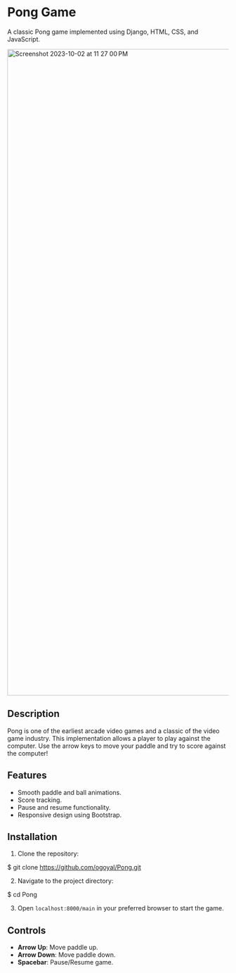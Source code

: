 # Pong Game

A classic Pong game implemented using Django, HTML, CSS, and JavaScript.

<img width="1470" alt="Screenshot 2023-10-02 at 11 27 00 PM" src="https://github.com/ogoyal/Pong/assets/6656739/e8eedbe1-1d5d-47b9-b8cc-0c652044730c">

## Description

Pong is one of the earliest arcade video games and a classic of the video game industry. This implementation allows a player to play against the computer. Use the arrow keys to move your paddle and try to score against the computer!

## Features

- Smooth paddle and ball animations.
- Score tracking.
- Pause and resume functionality.
- Responsive design using Bootstrap.

## Installation

1. Clone the repository:

$ git clone https://github.com/ogoyal/Pong.git


2. Navigate to the project directory:

$ cd Pong


3. Open `localhost:8000/main` in your preferred browser to start the game.

## Controls

- **Arrow Up**: Move paddle up.
- **Arrow Down**: Move paddle down.
- **Spacebar**: Pause/Resume game.

